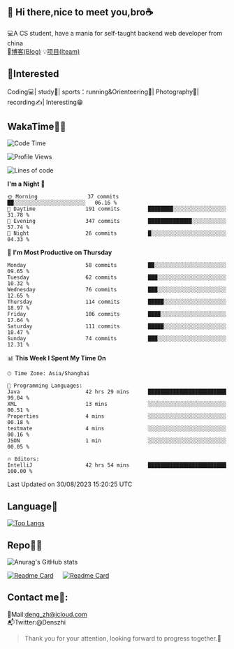 👋 Hi there,nice to meet you,bro☕
---
💻A CS student, have a mania for self-taught backend web developer from china   
📌[博客(Blog)](https://github.com/HealUP/MyBlog)
💡[项目(Iteam)](https://healup.github.io/)

 <!-- waka-box start -->
 <!-- waka-box end -->
 
🧲**Interested**
--
Coding💻| study📖| sports：running&Orienteering🏃‍| Photography📸| recording✍️| Interesting😁

WakaTime👨‍💻
---
<!--START_SECTION:waka-->
![Code Time](http://img.shields.io/badge/Code%20Time-443%20hrs%2053%20mins-blue)

![Profile Views](http://img.shields.io/badge/Profile%20Views-1-blue)

![Lines of code](https://img.shields.io/badge/From%20Hello%20World%20I%27ve%20Written-168.6%20thousand%20lines%20of%20code-blue)

**I'm a Night 🦉** 

```text
🌞 Morning                37 commits          ██░░░░░░░░░░░░░░░░░░░░░░░   06.16 % 
🌆 Daytime                191 commits         ████████░░░░░░░░░░░░░░░░░   31.78 % 
🌃 Evening                347 commits         ██████████████░░░░░░░░░░░   57.74 % 
🌙 Night                  26 commits          █░░░░░░░░░░░░░░░░░░░░░░░░   04.33 % 
```
📅 **I'm Most Productive on Thursday** 

```text
Monday                   58 commits          ██░░░░░░░░░░░░░░░░░░░░░░░   09.65 % 
Tuesday                  62 commits          ███░░░░░░░░░░░░░░░░░░░░░░   10.32 % 
Wednesday                76 commits          ███░░░░░░░░░░░░░░░░░░░░░░   12.65 % 
Thursday                 114 commits         █████░░░░░░░░░░░░░░░░░░░░   18.97 % 
Friday                   106 commits         ████░░░░░░░░░░░░░░░░░░░░░   17.64 % 
Saturday                 111 commits         █████░░░░░░░░░░░░░░░░░░░░   18.47 % 
Sunday                   74 commits          ███░░░░░░░░░░░░░░░░░░░░░░   12.31 % 
```


📊 **This Week I Spent My Time On** 

```text
🕑︎ Time Zone: Asia/Shanghai

💬 Programming Languages: 
Java                     42 hrs 29 mins      █████████████████████████   99.04 % 
XML                      13 mins             ░░░░░░░░░░░░░░░░░░░░░░░░░   00.51 % 
Properties               4 mins              ░░░░░░░░░░░░░░░░░░░░░░░░░   00.18 % 
textmate                 4 mins              ░░░░░░░░░░░░░░░░░░░░░░░░░   00.16 % 
JSON                     1 min               ░░░░░░░░░░░░░░░░░░░░░░░░░   00.05 % 

🔥 Editors: 
IntelliJ                 42 hrs 54 mins      █████████████████████████   100.00 % 
```


 Last Updated on 30/08/2023 15:20:25 UTC
<!--END_SECTION:waka-->

Language🚀
---
[![Top Langs](https://github-readme-stats.vercel.app/api/top-langs/?username=HealUP&layout=compact&hide_border=true)](https://github.com/HealUP)

Repo🧑‍💻
---
![Anurag's GitHub stats](https://github-readme-stats.vercel.app/api?username=HealUP&count_private=true&show_icons=true&theme=gruvbox&hide_border=true) 

[![Readme Card](https://github-readme-stats.vercel.app/api/pin/?username=HealUP&repo=InternetEy&theme=transparent)](https://github.com/HealUP/InternetEy) &emsp;
[![Readme Card](https://github-readme-stats.vercel.app/api/pin/?username=HealUP&repo=CampusExperience&theme=transparent)](https://github.com/HealUP/CampusExperience)


Contact me📱:
---
📮Mail:deng_zh@icloud.com  
📬Twitter:@Denszhi  

> Thank you for your attention, looking forward to progress together.🎉
